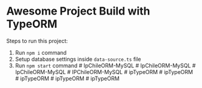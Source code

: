 # Awesome Project Build with TypeORM

Steps to run this project:

1. Run `npm i` command
2. Setup database settings inside `data-source.ts` file
3. Run `npm start` command
#   I p C h i l e O R M - M y S Q L  
 #   I p C h i l e O R M - M y S Q L  
 #   I p C h i l e O R M - M y S Q L  
 #   I P C h i l e O R M - M y S Q L  
 #   i p T y p e O R M  
 #   i p T y p e O R M  
 #   i p T y p e O R M  
 #   i p T y p e O R M  
 #   i p T y p e O R M  
 